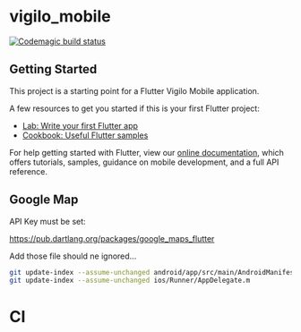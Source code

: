 # vigilo_mobile

[![Codemagic build status](https://api.codemagic.io/apps/5cd4708b3f7fdc0011bba24e/5cd4708b3f7fdc0011bba24d/status_badge.svg)](https://codemagic.io/apps/5cd4708b3f7fdc0011bba24e/5cd4708b3f7fdc0011bba24d/latest_build)

## Getting Started

This project is a starting point for a Flutter Vigilo Mobile application.

A few resources to get you started if this is your first Flutter project:

- [Lab: Write your first Flutter app](https://flutter.io/docs/get-started/codelab)
- [Cookbook: Useful Flutter samples](https://flutter.io/docs/cookbook)

For help getting started with Flutter, view our 
[online documentation](https://flutter.io/docs), which offers tutorials, 
samples, guidance on mobile development, and a full API reference.

## Google Map

API Key must be set: 

https://pub.dartlang.org/packages/google_maps_flutter

Add those file should ne ignored...
```bash
git update-index --assume-unchanged android/app/src/main/AndroidManifest.xml
git update-index --assume-unchanged ios/Runner/AppDelegate.m
```

# CI
